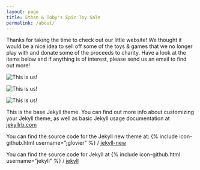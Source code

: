```yaml
---
layout: page
title: Ethan & Toby's Epic Toy Sale
permalink: /about/
---
```


Thanks for taking the time to check out our little website! We thought it would be a nice idea to sell off some of the toys & games that we no longer play with and donate some of the proceeds to charity. Have a look at the items below and if anything is of interest, please send us an email to find out more!

![This is us!](http://www.ethanandtoby.com/images/ET4.jpeg)

![This is us!](http://www.ethanandtoby.com/images/ET2.jpg)

![This is us!](http://www.ethanandtoby.com/images/ET3.jpeg)

This is the base Jekyll theme. You can find out more info about customizing your Jekyll theme, as well as basic Jekyll usage documentation at [jekyllrb.com](http://jekyllrb.com/)

You can find the source code for the Jekyll new theme at:
{% include icon-github.html username="jglovier" %} /
[jekyll-new](https://github.com/jglovier/jekyll-new)

You can find the source code for Jekyll at
{% include icon-github.html username="jekyll" %} /
[jekyll](https://github.com/jekyll/jekyll)
